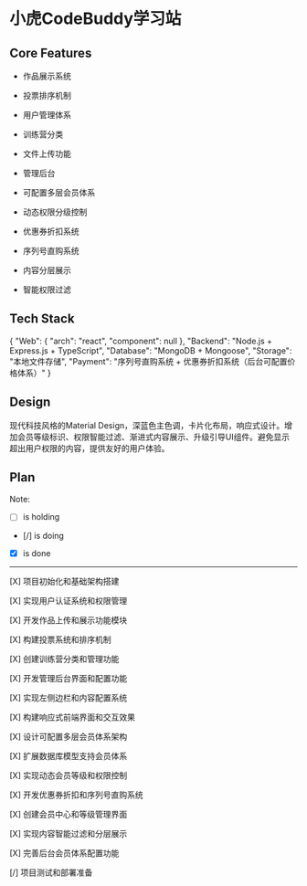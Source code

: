 # 小虎CodeBuddy学习站

## Core Features

- 作品展示系统

- 投票排序机制

- 用户管理体系

- 训练营分类

- 文件上传功能

- 管理后台

- 可配置多层会员体系

- 动态权限分级控制

- 优惠券折扣系统

- 序列号直购系统

- 内容分层展示

- 智能权限过滤

## Tech Stack

{
  "Web": {
    "arch": "react",
    "component": null
  },
  "Backend": "Node.js + Express.js + TypeScript",
  "Database": "MongoDB + Mongoose",
  "Storage": "本地文件存储",
  "Payment": "序列号直购系统 + 优惠券折扣系统（后台可配置价格体系）"
}

## Design

现代科技风格的Material Design，深蓝色主色调，卡片化布局，响应式设计。增加会员等级标识、权限智能过滤、渐进式内容展示、升级引导UI组件。避免显示超出用户权限的内容，提供友好的用户体验。

## Plan

Note: 

- [ ] is holding
- [/] is doing
- [X] is done

---

[X] 项目初始化和基础架构搭建

[X] 实现用户认证系统和权限管理

[X] 开发作品上传和展示功能模块

[X] 构建投票系统和排序机制

[X] 创建训练营分类和管理功能

[X] 开发管理后台界面和配置功能

[X] 实现左侧边栏和内容配置系统

[X] 构建响应式前端界面和交互效果

[X] 设计可配置多层会员体系架构

[X] 扩展数据库模型支持会员体系

[X] 实现动态会员等级和权限控制

[X] 开发优惠券折扣和序列号直购系统

[X] 创建会员中心和等级管理界面

[X] 实现内容智能过滤和分层展示

[X] 完善后台会员体系配置功能

[/] 项目测试和部署准备
